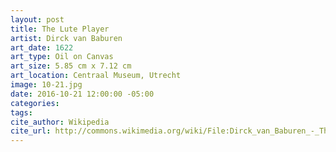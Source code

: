 ```yaml
---
layout: post
title: The Lute Player
artist: Dirck van Baburen
art_date: 1622
art_type: Oil on Canvas
art_size: 5.85 cm x 7.12 cm
art_location: Centraal Museum, Utrecht
image: 10-21.jpg
date: 2016-10-21 12:00:00 -05:00
categories:
tags:
cite_author: Wikipedia
cite_url: http://commons.wikimedia.org/wiki/File:Dirck_van_Baburen_-_The_Lute_Player_-_Google_Art_Project.jpg
---
```

